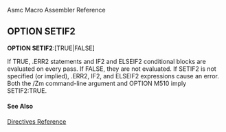 Asmc Macro Assembler Reference

## OPTION SETIF2

**OPTION SETIF2**:[TRUE|FALSE]

If TRUE, .ERR2 statements and IF2 and ELSEIF2 conditional blocks are evaluated on every pass. If FALSE, they are not evaluated. If SETIF2 is not specified (or implied), .ERR2, IF2, and ELSEIF2 expressions cause an error. Both the /Zm command-line argument and OPTION M510 imply SETIF2:TRUE.

#### See Also

[Directives Reference](readme.md)